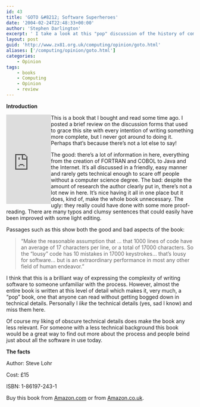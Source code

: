 ```yaml
---
id: 43
title: 'GOTO &#8212; Software Superheroes'
date: '2004-02-24T22:48:33+00:00'
author: 'Stephen Darlington'
excerpt: ' I take a look at this "pop" discussion of the history of computer software'
layout: post
guid: 'http://www.zx81.org.uk/computing/opinion/goto.html'
aliases: ['/computing/opinion/goto.html']
categories:
    - Opinion
tags:
    - books
    - Computing
    - Opinion
    - review
---
```


**Introduction**

<iframe align="left" frameborder="0" marginheight="0" marginwidth="0" scrolling="no" src="http://rcm.amazon.com/e/cm?t=zx81orguk00&o=1&p=8&l=as1&asins=1861972431&fc1=000000&IS2=1&lt1=_blank&lc1=0000ff&bc1=000000&bg1=ffffff&f=ifr" style="width:120px;height:240px;"></iframe>This is a book that I bought and read some time ago. I posted a brief review on the discussion forms that used to grace this site with every intention of writing something more complete, but I never got around to doing it. Perhaps that’s because there’s not a lot else to say!

The good: there’s a lot of information in here, everything from the creation of FORTRAN and COBOL to Java and the Internet. It’s all discussed in a friendly, easy manner and rarely gets technical enough to scare off people without a computer science degree. The bad: despite the amount of research the author clearly put in, there’s not a lot new in here. It’s nice having it all in one place but it does, kind of, make the whole book unnecessary. The ugly: they really could have done with some more proof-reading. There are many typos and clumsy sentences that could easily have been improved with some light editing.

Passages such as this show both the good and bad aspects of the book:

> “Make the reasonable assumption that … that 1000 lines of code have an average of 17 characters per line, or a total of 17000 characters. So the “lousy” code has 10 mistakes in 17000 keystrokes… that’s lousy for software… but is an extraordinary performance in most any other field of human endeavor.”

I think that this is a brilliant way of expressing the complexity of writing software to someone unfamiliar with the process. However, almost the entire book is written at this level of detail which makes it, very much, a “pop” book, one that anyone can read without getting bogged down in technical details. Personally I *like* the technical details (yes, sad I know) and miss them here.

Of course my liking of obscure technical details does make the book any less relevant. For someone with a less technical background this book would be a great way to find out more about the process and people beind just about all the software in use today.

**The facts**

Author: Steve Lohr

Cost: £15

ISBN: 1-86197-243-1

Buy this book from [Amazon.com](http://www.amazon.com/gp/redirect.html?link_code=ur2&tag=zx81orguk00&camp=1789&creative=9325&location=%2FGo-software-Superheroes-Fortran-Internet%2Fdp%2F1861972431%2Fsr%3D8-6%2Fqid%3D1157142535%2Fref%3Dsr_1_6%3Fie%3DUTF8%26s%3Dbooks) or from [Amazon.co.uk](http://www.amazon.co.uk/gp/redirect.html?link_code=ur2&tag=zx81orguk&camp=1634&creative=6738&location=%2Fexec%2Fobidos%2FASIN%2F1861972431%2Fzx81orguk%3F%255Fencoding%3DUTF8%26camp%3D1634%26link%255Fcode%3Dxm2).